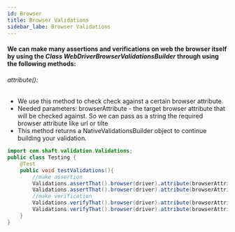 ```yaml
---
id: Browser
title: Browser Validations 
sidebar_labe: Browser Validations
---
```


#### We can make many assertions and verifications on web the browser itself by using the _Class WebDriverBrowserValidationsBuilder_ through using the following methods:

###### attribute():
* We use this method to check check against a certain browser attribute.
* Needed parameters: browserAttribute - the target browser attribute that will be checked against. So we can pass as a string the required browser attribute like url or tilte
* This method returns a NativeValidationsBuilder object to continue building your validation.

```java
import com.shaft.validation.Validations;
public class Testing {
    @Test
    public void testValidations(){
        //make assertion
        Validations.assertThat().browser(driver).attribute(browserAttribute "url").perform();
        Validations.assertThat().browser(driver).attribute(browserAttribute "title").perform();
        //make verification
        Validations.verifyThat().browser(driver).attribute(browserAttribute "url").perform();
        Validations.verifyThat().browser(driver).attribute(browserAttribute "title").perform();
    }
}
```
